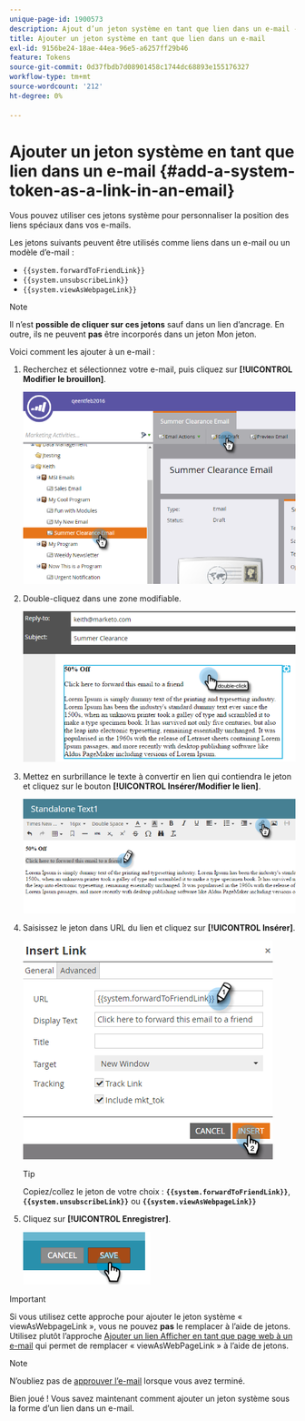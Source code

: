 ```yaml
---
unique-page-id: 1900573
description: Ajout d’un jeton système en tant que lien dans un e-mail - Documents Marketo - Documentation du produit
title: Ajouter un jeton système en tant que lien dans un e-mail
exl-id: 9156be24-18ae-44ea-96e5-a6257ff29b46
feature: Tokens
source-git-commit: 0d37fbdb7d08901458c1744dc68893e155176327
workflow-type: tm+mt
source-wordcount: '212'
ht-degree: 0%

---
```


# Ajouter un jeton système en tant que lien dans un e-mail {#add-a-system-token-as-a-link-in-an-email}

Vous pouvez utiliser ces jetons système pour personnaliser la position des liens spéciaux dans vos e-mails.

Les jetons suivants peuvent être utilisés comme liens dans un e-mail ou un modèle d’e-mail :

* `{{system.forwardToFriendLink}}`
* `{{system.unsubscribeLink}}`
* `{{system.viewAsWebpageLink}}`

>[!NOTE]
>
>Il n’est **possible de cliquer sur ces jetons** sauf dans un lien d’ancrage. En outre, ils ne peuvent **pas** être incorporés dans un jeton Mon jeton.

Voici comment les ajouter à un e-mail :

1. Recherchez et sélectionnez votre e-mail, puis cliquez sur **[!UICONTROL Modifier le brouillon]**.

   ![](assets/one-1.png)

1. Double-cliquez dans une zone modifiable.

   ![](assets/two-1.png)

1. Mettez en surbrillance le texte à convertir en lien qui contiendra le jeton et cliquez sur le bouton **[!UICONTROL Insérer/Modifier le lien]**.

   ![](assets/three-1.png)

1. Saisissez le jeton dans URL du lien et cliquez sur **[!UICONTROL Insérer]**.

   ![](assets/four-1.png)

   >[!TIP]
   >
   >Copiez/collez le jeton de votre choix : **`{{system.forwardToFriendLink}}`**, **`{{system.unsubscribeLink}}`** ou **`{{system.viewAsWebpageLink}}`**

1. Cliquez sur **[!UICONTROL Enregistrer]**.

   ![](assets/image2014-9-17-22-3a12-3a17.png)

>[!IMPORTANT]
>
>Si vous utilisez cette approche pour ajouter le jeton système « viewAsWebpageLink », vous ne pouvez **pas** le remplacer à l’aide de jetons. Utilisez plutôt l’approche [Ajouter un lien Afficher en tant que page web à un e-mail](/help/marketo/product-docs/email-marketing/general/functions-in-the-editor/add-a-view-as-web-page-link-to-an-email.md) qui permet de remplacer « viewAsWebPageLink » à l’aide de jetons.

>[!NOTE]
>
>N’oubliez pas de [approuver l’e-mail](/help/marketo/product-docs/email-marketing/general/creating-an-email/approve-an-email.md) lorsque vous avez terminé.

Bien joué ! Vous savez maintenant comment ajouter un jeton système sous la forme d’un lien dans un e-mail.
